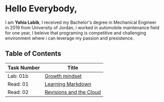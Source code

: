 # Hello Everybody,
I am **Yahia Labib**, I received my Bachelor's degree in Mechanical Engineer in 2019 from University of Jordan, i worked in automobile maintenance field for one year,
I beleive that programing is competitive and challenging environment where i can leverage my passion and presistence.
## Table of Contents

| Task Number | Title |
| --- | --- |
| Lab: 01b | [Growth mindset](https://yahialabib.github.io/reading-notes/Growth) |
| Read: 01 | [Learning Markdown](https://yahialabib.github.io/reading-notes/read:01) |
| Read: 02 | [Revisions and the Cloud](https://yahialabib.github.io/reading-notes/Read:02) |
